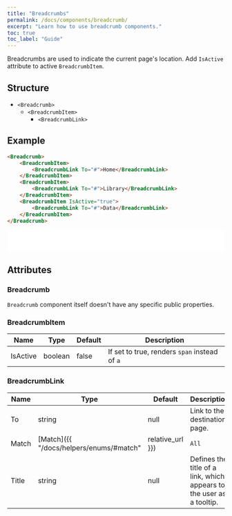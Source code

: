 ```yaml
---
title: "Breadcrumbs"
permalink: /docs/components/breadcrumb/
excerpt: "Learn how to use breadcrumb components."
toc: true
toc_label: "Guide"
---
```


Breadcrumbs are used to indicate the current page's location. Add `IsActive` attribute to active `BreadcrumbItem`.

## Structure

- `<Breadcrumb>`
  - `<BreadcrumbItem>`
    - `<BreadcrumbLink>`

## Example

```html
<Breadcrumb>
    <BreadcrumbItem>
        <BreadcrumbLink To="#">Home</BreadcrumbLink>
    </BreadcrumbItem>
    <BreadcrumbItem>
        <BreadcrumbLink To="#">Library</BreadcrumbLink>
    </BreadcrumbItem>
    <BreadcrumbItem IsActive="true">
        <BreadcrumbLink To="#">Data</BreadcrumbLink>
    </BreadcrumbItem>
</Breadcrumb>
```

<iframe class="frame" src="/examples/elements/breadcrumb/" frameborder="0" scrolling="no" style="width:100%;height:50px;"></iframe>


## Attributes

### Breadcrumb

`Breadcrumb` component itself doesn't have any specific public properties.

### BreadcrumbItem

| Name     | Type    | Default | Description                                     |
|----------|---------|---------|-------------------------------------------------|
| IsActive | boolean | false   | If set to true, renders  `span` instead of  `a` |

### BreadcrumbLink

| Name       | Type                                                        | Default | Description                                                          |
|------------|-------------------------------------------------------------|---------|----------------------------------------------------------------------|
| To         | string                                                      | null    | Link to the destination page.                                        |
| Match      | [Match]({{ "/docs/helpers/enums/#match" | relative_url }})  | `All`   | URL matching behavior for a link.                                    |
| Title      | string                                                      | null    | Defines the title of a link, which appears to the user as a tooltip. |